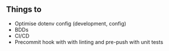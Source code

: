 ## Things to
- Optimise dotenv config (development, config)
- BDDs
- CI/CD
- Precommit hook with with linting and pre-push with unit tests